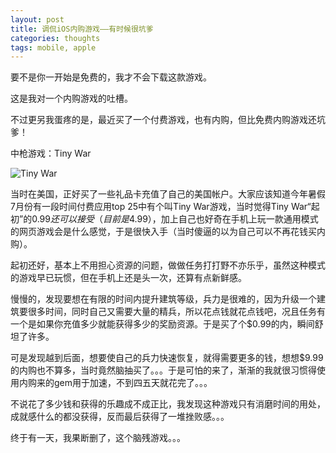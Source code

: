 ```yaml
---
layout: post
title: 调侃iOS内购游戏——有时候很坑爹
categories: thoughts
tags: mobile, apple
---
```

要不是你一开始是免费的，我才不会下载这款游戏。

这是我对一个内购游戏的吐槽。

不过更另我蛋疼的是，最近买了一个付费游戏，也有内购，但比免费内购游戏还坑爹！

中枪游戏：Tiny War

![Tiny War](http://pic.yupoo.com/perrydu/Ce5vzng6/GKZQJ.jpg)

当时在美国，正好买了一些礼品卡充值了自己的美国帐户。大家应该知道今年暑假7月份有一段时间付费应用top 25中有个叫Tiny War游戏，当时觉得Tiny War“起初”的$0.99还可以接受（目前是$4.99），加上自己也好奇在手机上玩一款通用模式的网页游戏会是什么感觉，于是很快入手（当时傻逼的以为自己可以不再花钱买内购）。

起初还好，基本上不用担心资源的问题，做做任务打打野不亦乐乎，虽然这种模式的游戏早已玩惯，但在手机上还是头一次，还算有点新鲜感。

慢慢的，发现要想在有限的时间内提升建筑等级，兵力是很难的，因为升级一个建筑要很多时间，同时自己又需要大量的精兵，所以花点钱就花点钱吧，况且任务有一个是如果你充值多少就能获得多少的奖励资源。于是买了个$0.99的内，瞬间舒坦了许多。

可是发现越到后面，想要使自己的兵力快速恢复，就得需要更多的钱，想想$9.99的内购也不算多，当时竟然脑抽买了。。。于是可怕的来了，渐渐的我就很习惯得使用内购来的gem用于加速，不到四五天就花完了。。。

不说花了多少钱和获得的乐趣成不成正比，我发现这种游戏只有消磨时间的用处，成就感什么的都没获得，反而最后获得了一堆挫败感。。。

终于有一天，我果断删了，这个脑残游戏。。。